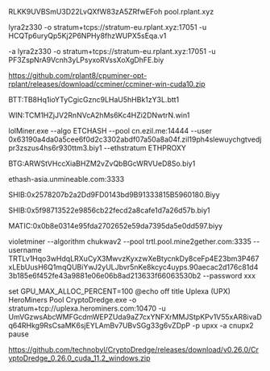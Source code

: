 RLKK9UVBSmU3D22LvQXfW83zA5ZRfwEFoh
pool.rplant.xyz

lyra2z330 -o stratum+tcps://stratum-eu.rplant.xyz:17051 -u HCQTp6uryQp5Kj2P6NPHy8fhzWUPX5sEqa.v1

-a lyra2z330 -o stratum+tcps://stratum-eu.rplant.xyz:17051 -u PF3ZspNrA9Vcnh3yLPsyxoRVssXoXgDhFE.biy

https://github.com/rplant8/cpuminer-opt-rplant/releases/download/ccminer/ccminer-win-cuda10.zip

 BTT:TB8Hq1ioYTyCgicGznc9LHaU5hHBk1zY3L.btt1

  WIN:TCM1HZjJV2RnNVcA2hMs6Kc4HZi2DNwtrN.win1

  lolMiner.exe --algo ETCHASH --pool cn.ezil.me:14444 --user 0x63190a4da0a5cee6f0d2c3302abdf07a50a8a04f.zil19ph4slewuychgtvedjpr3zszus4hs6r930ttm3.biy1 --ethstratum ETHPROXY 

  BTG:ARWStVHccXiaBHZM2vZvQbBGcWRVUeD8So.biy1

 ethash-asia.unmineable.com:3333

  SHIB:0x2578207b2a2Dd9FD0143bd9B91333815B5960180.Biyy

 SHIB:0x5f98713522e9856cb22fecd2a8cafe1d7a26d57b.biy1

 MATIC:0x0b8e0314e95fda2702652e59da7395da5e0dd597.biyy

  violetminer --algorithm chukwav2 --pool trtl.pool.mine2gether.com:3335 --username TRTLv1Hqo3wHdqLRXuCyX3MwvzKyxzwXeBtycnkDy8ceFp4E23bm3P467xLEbUusH6Q1mqQUBiYwJ2yULJbvr5nKe8kcyc4uyps.90aecac2d176c81d43b185e6f452fe43a9881e06e06b8ad213633f66063530b2 --password xxx

set GPU_MAX_ALLOC_PERCENT=100
@echo off
title Uplexa (UPX) HeroMiners Pool
CryptoDredge.exe -o stratum+tcp://uplexa.herominers.com:10470 -u UmVGzwsAbcWMFGcdmWEPZUda9aZ7cxYNFXrMMJStpKPv1V55xAR8ivaDq64RHkg9RsCsaMK6sjEYLAmBv7UBvSGg33g6vZDpP -p upxx -a cnupx2
pause

  https://github.com/technobyl/CryptoDredge/releases/download/v0.26.0/CryptoDredge_0.26.0_cuda_11.2_windows.zip
